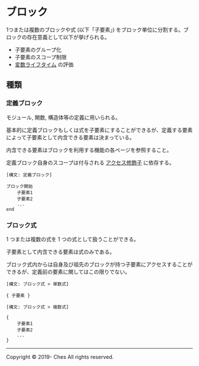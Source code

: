 # ブロック

1つまたは複数のブロックや式 (以下「子要素」) をブロック単位に分割する。ブロックの存在意義として以下が挙げられる。

- 子要素のグループ化
- 子要素のスコープ制限
- [変数ライフタイム](../../../../inprep/index.md) の評価

## 種類

### 定義ブロック

モジュール, 関数, 構造体等の定義に用いられる。

基本的に定義ブロックもしくは式を子要素にすることができるが、定義する要素によって子要素として内含できる要素は決まっている。

内含できる要素はブロックを利用する機能の各ページを参照すること。

定義ブロック自身のスコープは付与される [アクセス修飾子](../../../../inprep/index.md) に依存する。

```
[構文: 定義ブロック]

ブロック開始
    子要素1
    子要素2
    ...
end
```

### ブロック式

1 つまたは複数の式を 1 つの式として扱うことができる。

子要素として内含できる要素は式のみである。

ブロック式内からは自身及び祖先のブロックが持つ子要素にアクセスすることができるが、定義前の要素に関してはこの限りでない。

```
[構文: ブロック式 > 単数式]

{ 子要素 }

[構文: ブロック式 > 複数式]

{
    子要素1
    子要素2
    ...
}
```

---

Copyright © 2019- Ches All rights reserved.
